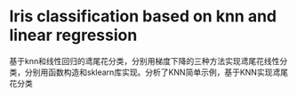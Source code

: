 # Iris classification based on knn and linear regression
基于knn和线性回归的鸢尾花分类，分别用梯度下降的三种方法实现鸢尾花线性分类，分别用函数构造和sklearn库实现。分析了KNN简单示例，基于KNN实现鸢尾花分类
